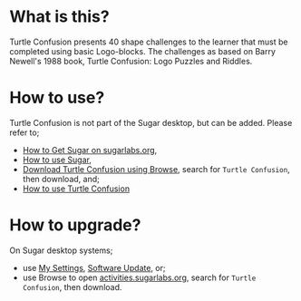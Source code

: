 What is this?
=============

Turtle Confusion presents 40 shape challenges to the learner that must be completed using basic Logo-blocks. The challenges as based on Barry Newell's 1988 book, Turtle Confusion: Logo Puzzles and Riddles.

How to use?
===========

Turtle Confusion is not part of the Sugar desktop, but can be added.  Please refer to;

* [How to Get Sugar on sugarlabs.org](https://sugarlabs.org/),
* [How to use Sugar](https://help.sugarlabs.org/),
* [Download Turtle Confusion using Browse](https://activities.sugarlabs.org/), search for `Turtle Confusion`, then download, and;
* [How to use Turtle Confusion](https://help.sugarlabs.org/en/turtle_confusion.html)

How to upgrade?
===============

On Sugar desktop systems;
* use [My Settings](https://help.sugarlabs.org/en/my_settings.html), [Software Update](https://help.sugarlabs.org/en/my_settings.html#software-update), or;
* use Browse to open [activities.sugarlabs.org](https://activities.sugarlabs.org/), search for `Turtle Confusion`, then download.
